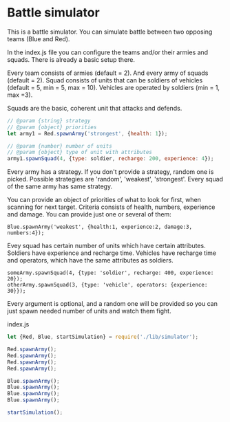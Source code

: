 # Battle simulator
This is a battle simulator. You can simulate battle between two opposing teams (Blue and Red).

In the index.js file you can configure the teams and/or their armies and squads. There is already a basic setup there.

Every team consists of armies (default = 2). And every army of squads (default = 2). Squad consists of units that can be soldiers of vehicles (default = 5, min = 5, max = 10). Vehicles are operated by soldiers (min = 1, max =3).

Squads are the basic, coherent unit that attacks and defends.

```javascript
// @param {string} strategy
// @param {object} priorities
let army1 = Red.spawnArmy('strongest', {health: 1});

// @param {number} number of units
// @param {object} type of unit with attributes
army1.spawnSquad(4, {type: soldier, recharge: 200, experience: 4});
```
Every army has a strategy. If you don't provide a strategy, random one is picked. Possible strategies are 'random', 'weakest', 'strongest'. Every squad of the same army has same strategy.

You can provide an object of priorities of what to look for first, when scanning for next target. Criteria consists of health, numbers, experience and damage. You can provide just one or several of them:

    Blue.spawnArmy('weakest', {health:1, experience:2, damage:3, numbers:4});

Evey squad has certain number of units which have certain attributes. Soldiers have experience and recharge time. Vehicles have recharge time and operators, which have the same attributes as soldiers.

    someArmy.spawnSquad(4, {type: 'soldier', recharge: 400, experience: 20});
	otherArmy.spawnSquad(3, {type: 'vehicle', operators: {experience: 30}});

Every argument is optional, and a random one will be provided so you can just spawn needed number of units and watch them fight.

index.js
```javascript
let {Red, Blue, startSimulation} = require('./lib/simulator');

Red.spawnArmy();
Red.spawnArmy();
Red.spawnArmy();
Red.spawnArmy();

Blue.spawnArmy();
Blue.spawnArmy();
Blue.spawnArmy();
Blue.spawnArmy();

startSimulation();

```
